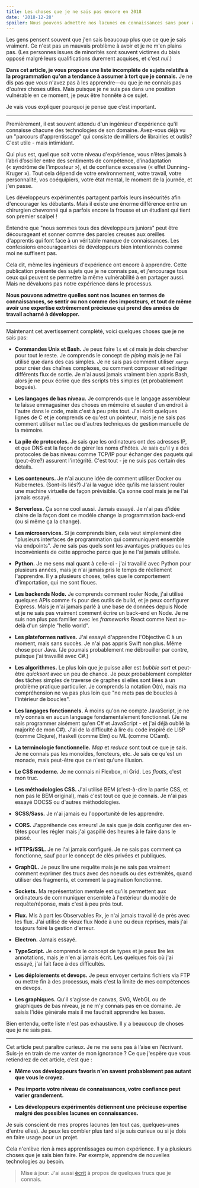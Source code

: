 ```yaml
---
title: Les choses que je ne sais pas encore en 2018
date: '2018-12-28'
spoiler: Nous pouvons admettre nos lacunes en connaissances sans pour autant dévaluer notre expertise.
---
```


Les gens pensent souvent que j'en sais beaucoup plus que ce que je sais vraiment. Ce n'est pas un mauvais problème à avoir et je ne m'en plains pas. (Les personnes issues de minorités sont souvent victimes du biais opposé malgré leurs qualifications durement acquises, et c'est *nul*.)

**Dans cet article, je vous propose une liste incomplète de sujets relatifs à la programmation qu'on a tendance à assumer à tort que je connais.** Je ne dis pas que *vous* n'avez pas à les apprendre—ou que je ne connais pas d'*autres* choses utiles. Mais puisque je ne suis pas dans une position vulnérable en ce moment, je peux être honnête à ce sujet.

Je vais vous expliquer pourquoi je pense que c’est important.

---

Premièrement, il est souvent attendu d'un ingénieur d'expérience qu'il connaisse chacune des technologies de son domaine. Avez-vous déjà vu un "parcours d'apprentissage" qui consiste de milliers de librairies et outils? C'est utile - mais intimidant.

Qui plus est, quel que soit votre niveau d'expérience, vous n’êtes jamais à l’abri d’osciller entre des sentiments de compétence, d’inadaptation (« syndrôme de l'imposteur »), et de confiance excessive (« effet Dunning-Kruger »). Tout cela dépend de votre environnement, votre travail, votre personnalité, vos coéquipiers, votre état mental, le moment de la journée, et j'en passe.

Les développeurs expérimentés partagent parfois leurs insécurités afin d'encourager les débutants. Mais il existe une énorme différence entre un chirurgien chevronné qui a parfois encore la frousse et un étudiant qui tient son premier scalpel !

Entendre que "nous sommes tous des développeurs juniors" peut être décourageant et sonner comme des paroles creuses aux oreilles d'apprentis qui font face à un véritable manque de connaissances. Les confessions encourageantes de développeurs bien intentionnés comme moi ne suffisent pas.

Cela dit, même les ingénieurs d'expérience ont encore à apprendre. Cette publication présente des sujets que je ne connais pas, et j'encourage tous ceux qui peuvent se permettre la même vulnérabilité à en partager aussi. Mais ne dévaluons pas notre expérience dans le processus.

**Nous pouvons admettre quelles sont nos lacunes en termes de connaissances, se sentir ou non comme des imposteurs, et tout de même avoir une expertise extrêmement précieuse qui prend des années de travail acharné à développer.**

---

Maintenant cet avertissement complété, voici quelques choses que je ne sais pas:

* **Commandes Unix et Bash.** Je peux faire `ls` et `cd` mais je dois chercher pour tout le reste. Je comprends le concept de *piping* mais je ne l'ai utilisé que dans des cas simples. Je ne sais pas comment utiliser `xargs` pour créer des chaînes complexes, ou comment composer et rediriger différents flux de sortie. Je n'ai aussi jamais vraiment bien appris Bash, alors je ne peux écrire que des scripts très simples (et probablement bogués).

* **Les langages de bas niveau.** Je comprends que le langage assembleur te laisse emmagasiner des choses en mémoire et sauter d'un endroit à l'autre dans le code, mais c'est à peu près tout. J'ai écrit quelques lignes de C et je comprends ce qu'est un pointeur, mais je ne sais pas comment utiliser `malloc` ou d'autres techniques de gestion manuelle de la mémoire.

* **La pile de protocoles.** Je sais que les ordinateurs ont des adresses IP, et que DNS est la façon de gérer les noms d'hôtes. Je sais qu'il y a des protocoles de bas niveau comme TCP/IP pour échanger des paquets qui (peut-être?) assurent l'intégrité. C'est tout - je ne suis pas certain des détails.

* **Les conteneurs.** Je n'ai aucune idée de comment utiliser Docker ou Kubernetes. (Sont-ils liés?) J'ai la vague idée qu'ils me laissent rouler une machine virtuelle de façon prévisible. Ça sonne cool mais je ne l'ai jamais essayé.

* **Serverless.** Ça sonne cool aussi. Jamais essayé. Je n'ai pas d'idée claire de la façon dont ce modèle change la programmation back-end (ou si même ça la change).

* **Les microservices.** Si je comprends bien, cela veut simplement dire "plusieurs interfaces de programmation qui communiquent ensemble via endpoints". Je ne sais pas quels sont les avantages pratiques ou les inconvénients de cette approche parce que je ne l'ai jamais utilisée.

* **Python.** Je me sens mal quant à celle-ci - j'ai travaillé avec Python pour plusieurs années, mais je n'ai jamais pris le temps de réellement l'apprendre. Il y a plusieurs choses, telles que le comportement d'importation, qui me sont floues.

* **Les backends Node.** Je comprends comment rouler Node, j'ai utilisé quelques APIs comme `fs` pour des outils de build, et je peux configurer Express. Mais je n'ai jamais parlé à une base de données depuis Node et je ne sais pas vraiment comment écrire un back-end en Node. Je ne suis non plus pas familier avec les *frameworks* React comme Next au-delà d'un simple "hello world".

* **Les plateformes natives.** J'ai essayé d'apprendre l'Objective C à un moment, mais sans succès. Je n'ai pas appris Swift non plus. Même chose pour Java. (Je pourrais probablement me débrouiller par contre, puisque j'ai travaillé avec C#.)

* **Les algorithmes.** Le plus loin que je puisse aller est *bubble sort* et peut-être *quicksort* avec un peu de chance. Je peux probablement compléter des tâches simples de traverse de graphes si elles sont liées à un problème pratique particulier. Je comprends la notation O(n), mais ma compréhension ne va pas plus loin que "ne mets pas de boucles à l'intérieur de boucles".

* **Les langages fonctionnels.** À moins qu'on ne compte JavaScript, je ne m'y connais en aucun language fondamentalement fonctionnel. (Je ne sais programmer aisément qu'en C# et JavaScript - et j'ai déjà oublié la majorité de mon C#). J'ai de la difficulté à lire du code inspiré de LISP (comme Clojure), Haskell (comme Elm) ou ML (comme OCaml).

* **La terminologie fonctionnelle.** *Map* et *reduce* sont tout ce que je sais. Je ne connais pas les monoïdes, foncteurs, etc. Je sais ce qu'est un monade, mais peut-être que ce n'est qu'une illusion.

* **Le CSS moderne.** Je ne connais ni Flexbox, ni Grid. Les *floats*, c'est mon truc.

* **Les méthodologies CSS.** J'ai utilisé BEM (c'est-à-dire la partie CSS, et non pas le BEM original), mais c'est tout ce que je connais. Je n'ai pas essayé OOCSS ou d'autres méthodologies.

* **SCSS/Sass.** Je n'ai jamais eu l'opportunité de les apprendre.

* **CORS.** J'appréhende ces erreurs! Je sais que je dois configurer des en-têtes pour les régler mais j'ai gaspillé des heures à le faire dans le passé.

* **HTTPS/SSL.** Je ne l'ai jamais configuré. Je ne sais pas comment ça fonctionne, sauf pour le concept de clés privées et publiques.

* **GraphQL.** Je peux lire une requête mais je ne sais pas vraiment comment exprimer des trucs avec des noeuds ou des extrémités, quand utiliser des fragments, et comment la pagination fonctionne.

* **Sockets.** Ma représentation mentale est qu'ils permettent aux ordinateurs de communiquer ensemble à l'extérieur du modèle de requête/réponse, mais c'est à peu près tout.

* **Flux.** Mis à part les Observables Rx, je n'ai jamais travaillé de près avec les flux. J'ai utilisé de vieux flux Node à une ou deux reprises, mais j'ai toujours foiré la gestion d'erreur.

* **Electron.** Jamais essayé.

* **TypeScript.** Je comprends le concept de types et je peux lire les annotations, mais je n'en ai jamais écrit. Les quelques fois où j'ai essayé, j'ai fait face à des difficultés.

* **Les déploiements et devops.** Je peux envoyer certains fichiers via FTP ou mettre fin à des processus, mais c'est la limite de mes compétences en devops.

* **Les graphiques.** Qu'il s'agisse de canvas, SVG, WebGL ou de graphiques de bas niveau, je ne m'y connais pas en ce domaine. Je saisis l'idée générale mais il me faudrait apprendre les bases.

Bien entendu, cette liste n'est pas exhaustive. Il y a beaucoup de choses que je ne sais pas.

---

Cet article peut paraître curieux. Je ne me sens pas à l’aise en l’écrivant. Suis-je en train de me vanter de mon ignorance ? Ce que j'espère que vous retiendrez de cet article, c‘est que :

* **Même vos développeurs favoris n'en savent probablement pas autant que vous le croyez.**

* **Peu importe votre niveau de connaissances, votre confiance peut varier grandement.**

* **Les développeurs expérimentés détiennent une précieuse expertise malgré des possibles lacunes en connaissances.**

Je suis conscient de mes propres lacunes (en tout cas, quelques-unes d'entre elles). Je peux les combler plus tard si je suis curieux ou si je dois en faire usage pour un projet.

Cela n'enlève rien à mes apprentissages ou mon expérience. Il y a plusieurs choses que je sais bien faire. Par exemple, apprendre de nouvelles technologies au besoin.

>Mise à jour: J'ai aussi [écrit](/the-elements-of-ui-engineering/) à propos de quelques trucs que je connais.
